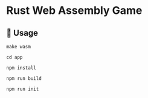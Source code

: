 # Rust Web Assembly Game

## 🚴 Usage

```
make wasm

cd app

npm install

npm run build

npm run init
```